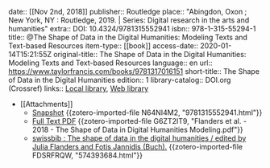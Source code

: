 date:: [[Nov 2nd, 2018]]
publisher:: Routledge
place:: "Abingdon, Oxon ; New York, NY : Routledge, 2019. | Series: Digital research in the arts and humanities"
extra:: DOI: 10.4324/9781315552941
isbn:: 978-1-315-55294-1
title:: @The Shape of Data in the Digital Humanities: Modeling Texts and Text-based Resources
item-type:: [[book]]
access-date:: 2020-01-14T15:21:55Z
original-title:: The Shape of Data in the Digital Humanities: Modeling Texts and Text-based Resources
language:: en
url:: https://www.taylorfrancis.com/books/9781317016151
short-title:: The Shape of Data in the Digital Humanities
edition:: 1
library-catalog:: DOI.org (Crossref)
links:: [Local library](zotero://select/groups/2386895/items/PJMW5UPT), [Web library](https://www.zotero.org/groups/2386895/items/PJMW5UPT)

- [[Attachments]]
	- [Snapshot](https://www.taylorfrancis.com/books/e/9781315552941) {{zotero-imported-file N64NI4M2, "9781315552941.html"}}
	- [Full Text PDF](https://content.taylorfrancis.com/books/download?dac=C2015-0-82835-7&isbn=9781315552941&format=googlePreviewPdf) {{zotero-imported-file G6ZT2IT9, "Flanders et al. - 2018 - The Shape of Data in Digital Humanities  Modeling.pdf"}}
	- [swissbib : The shape of data in the digital humanities / edited by Julia Flanders and Fotis Jannidis (Buch).](https://baselbern.swissbib.ch/Record/574393684) {{zotero-imported-file FDSRFRQW, "574393684.html"}}